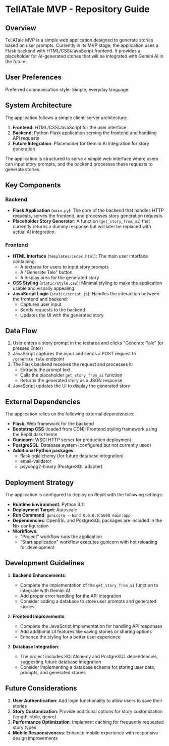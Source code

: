 # TellATale MVP - Repository Guide

## Overview

TellATale MVP is a simple web application designed to generate stories based on user prompts. Currently in its MVP stage, the application uses a Flask backend with HTML/CSS/JavaScript frontend. It provides a placeholder for AI-generated stories that will be integrated with Gemini AI in the future.

## User Preferences

Preferred communication style: Simple, everyday language.

## System Architecture

The application follows a simple client-server architecture:

1. **Frontend**: HTML/CSS/JavaScript for the user interface
2. **Backend**: Python Flask application serving the frontend and handling API requests
3. **Future Integration**: Placeholder for Gemini AI integration for story generation

The application is structured to serve a simple web interface where users can input story prompts, and the backend processes these requests to generate stories.

## Key Components

### Backend

- **Flask Application** (`main.py`): The core of the backend that handles HTTP requests, serves the frontend, and processes story generation requests.
- **Placeholder Story Generator**: A function (`get_story_from_ai`) that currently returns a dummy response but will later be replaced with actual AI integration.

### Frontend

- **HTML Interface** (`templates/index.html`): The main user interface containing:
  - A textarea for users to input story prompts
  - A "Generate Tale" button
  - A display area for the generated story
- **CSS Styling** (`static/style.css`): Minimal styling to make the application usable and visually appealing.
- **JavaScript Logic** (`static/script.js`): Handles the interaction between the frontend and backend:
  - Captures user input
  - Sends requests to the backend
  - Updates the UI with the generated story

## Data Flow

1. User enters a story prompt in the textarea and clicks "Generate Tale" (or presses Enter)
2. JavaScript captures the input and sends a POST request to `/generate_tale` endpoint
3. The Flask backend receives the request and processes it:
   - Extracts the prompt text
   - Calls the placeholder `get_story_from_ai` function
   - Returns the generated story as a JSON response
4. JavaScript updates the UI to display the generated story

## External Dependencies

The application relies on the following external dependencies:

- **Flask**: Web framework for the backend
- **Bootstrap CSS** (loaded from CDN): Frontend styling framework using the Replit dark theme
- **Gunicorn**: WSGI HTTP server for production deployment
- **PostgreSQL**: Database system (configured but not currently used)
- **Additional Python packages**:
  - flask-sqlalchemy (for future database integration)
  - email-validator
  - psycopg2-binary (PostgreSQL adapter)

## Deployment Strategy

The application is configured to deploy on Replit with the following settings:

- **Runtime Environment**: Python 3.11
- **Deployment Target**: Autoscale
- **Run Command**: `gunicorn --bind 0.0.0.0:5000 main:app`
- **Dependencies**: OpenSSL and PostgreSQL packages are included in the Nix configuration
- **Workflows**: 
  - "Project" workflow runs the application
  - "Start application" workflow executes gunicorn with hot reloading for development

## Development Guidelines

1. **Backend Enhancements**:
   - Complete the implementation of the `get_story_from_ai` function to integrate with Gemini AI
   - Add proper error handling for the API integration
   - Consider adding a database to store user prompts and generated stories

2. **Frontend Improvements**:
   - Complete the JavaScript implementation for handling API responses
   - Add additional UI features like saving stories or sharing options
   - Enhance the styling for a better user experience

3. **Database Integration**:
   - The project includes SQLAlchemy and PostgreSQL dependencies, suggesting future database integration
   - Consider implementing a database schema for storing user data, prompts, and generated stories

## Future Considerations

1. **User Authentication**: Add login functionality to allow users to save their stories
2. **Story Customization**: Provide additional options for story customization (length, style, genre)
3. **Performance Optimization**: Implement caching for frequently requested story types
4. **Mobile Responsiveness**: Enhance mobile experience with responsive design improvements